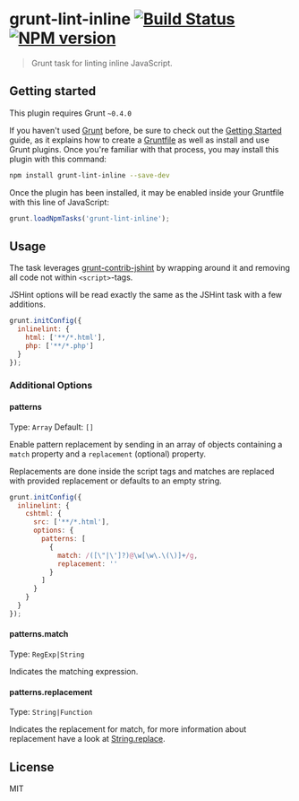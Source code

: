 grunt-lint-inline [![Build Status](https://travis-ci.org/oxyc/grunt-lint-inline.png?branch=master)](https://travis-ci.org/oxyc/grunt-lint-inline) [![NPM version](https://badge.fury.io/js/grunt-lint-inline.png)](http://badge.fury.io/js/grunt-lint-inline)
=================

> Grunt task for linting inline JavaScript.

## Getting started

This plugin requires Grunt `~0.4.0`

If you haven't used [Grunt](http://gruntjs.com/) before, be sure to check out
the [Getting Started](http://gruntjs.com/getting-started) guide, as it explains
how to create a [Gruntfile](http://gruntjs.com/sample-gruntfile) as well as
install and use Grunt plugins. Once you're familiar with that process, you may
install this plugin with this command:

```sh
npm install grunt-lint-inline --save-dev
```

Once the plugin has been installed, it may be enabled inside your Gruntfile
with this line of JavaScript:

```js
grunt.loadNpmTasks('grunt-lint-inline');
```

## Usage

The task leverages [grunt-contrib-jshint][1] by wrapping around it and removing
all code not within `<script>`-tags.

JSHint options will be read exactly the same as the JSHint task with a few
additions.

```js
grunt.initConfig({
  inlinelint: {
    html: ['**/*.html'],
    php: ['**/*.php']
  }
});
```

### Additional Options

#### patterns

Type: `Array`
Default: `[]`

Enable pattern replacement by sending in an array of objects containing a
`match` property and a `replacement` (optional) property.

Replacements are done inside the script tags and matches are replaced with
provided replacement or defaults to an empty string.

```js
grunt.initConfig({
  inlinelint: {
    cshtml: {
      src: ['**/*.html'],
      options: {
        patterns: [
          {
            match: /([\"|\']?)@\w[\w\.\(\)]+/g,
            replacement: ''
          }
        ]
      }
    }
  }
});
```

#### patterns.match

Type: `RegExp|String`

Indicates the matching expression.

#### patterns.replacement

Type: `String|Function`

Indicates the replacement for match, for more information about replacement
have a look at [String.replace][2].

## License

MIT

[1]: https://github.com/gruntjs/grunt-contrib-jshint
[2]: https://developer.mozilla.org/en-US/docs/Web/JavaScript/Reference/Global_Objects/String/replace
